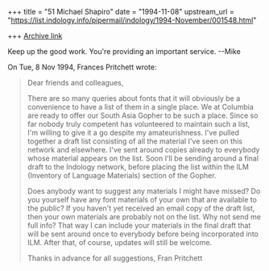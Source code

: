 +++
title = "51 Michael Shapiro"
date = "1994-11-08"
upstream_url = "https://list.indology.info/pipermail/indology/1994-November/001548.html"

+++
[Archive link](https://list.indology.info/pipermail/indology/1994-November/001548.html)

Keep up the good work.  You're providing an important service.
--Mike

On Tue, 8 Nov 1994, Frances Pritchett wrote:

> Dear friends and colleagues,
> 
> There are so many queries about fonts that it will obviously be a 
> convenience to have a list of them in a single place.  We at Columbia are 
> ready to offer our South Asia Gopher to be such a place.  Since so 
> far nobody truly competent has volunteered to maintain such a list, I'm 
> willing to give it a go despite my amateurishness.  I've pulled 
> together a draft list consisting of all the material I've seen on this 
> network and elsewhere.  I've sent around copies already to everybody 
> whose material appears on the list.  Soon I'll be sending around a final 
> draft to the Indology network, before placing the list within the ILM 
> (Inventory of Language Materials) section of the Gopher.
> 
> Does anybody want to suggest any materials I might have missed?  Do you 
> yourself have any font materials of your own that are available to the 
> public?  If you haven't yet received an email copy of the draft list, 
> then your own materials are probably not on the list.  Why not send me 
> full info?  That way I can include your materials in the final draft that 
> will be sent around once to everybody before being incorporated into 
> ILM.  After that, of course, updates will still be welcome.
> 
> Thanks in advance for all suggestions,
> Fran Pritchett
>  
> 





